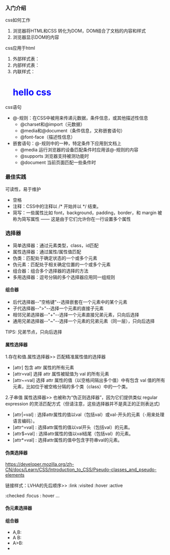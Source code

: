
### 入门介绍

css如何工作
1. 浏览器将HTML和CSS 转化为DOM，DOM结合了文档的内容和样式
2. 浏览器显示DOM的内容

css应用于html
1. 外部样式表：<link rel="stylesheet" href="style.css">
2. 内部样式表：<style> h1{color:blue;}</style>
3. 内联样式：<h1 style="color:blue;">hello css</h1>

css语句
- @-规则：在CSS中被用来传递元数据，条件信息，或其他描述性信息
    - @charset和@import（元数据）
    - @media和@document（条件信息，又称嵌套语句）
    - @font-face（描述性信息）
- 嵌套语句：@-规则中的一种，特定条件下应用到文档上
    - @media 运行浏览器的设备匹配条件时应用该@-规则的内容
    - @supports 浏览器支持被测功能时
    - @document 当前页面匹配一些条件时


### 最佳实践
可读性，易于维护

- 空格
- 注释：CSS中的注释以 /* 开始并以 */ 结束。
- 简写：一些属性比如 font，background，padding，border，和 margin 被称为简写属性 —— 这是由于它们允许你在一行设置多个属性

### 选择器
- 简单选择器：通过元素类型，class，id匹配
- 属性选择器：通过属性/属性值匹配
- 伪类：匹配处于确定状态的一个或多个元素
- 伪元素：匹配处于相关确定位置的一个或多个元素
- 组合器：组合多个选择器的选择的方法
- 多用选择器：逗号分隔的多个选择器应用同一组规则

#### 组合器
- 后代选择器--"空格键"--选择嵌套在一个元素中的某个元素
- 子代选择器--">"--选择一个元素的直接子元素
- 相邻兄弟选择器--"+"--选择一个元素直接兄弟元素，只向后选择
- 通用兄弟选择器--"~"--选择一个元素的兄弟元素（同一层），只向后选择

TIPS: 兄弟节点，只向后选择

#### 属性选择器
1.存在和值.属性选择器>> 匹配精准属性值的选择器
- [attr] 包含 attr 属性的所有元素
- [attr=val] 选择 attr 属性被赋值为 val 的所有元素
- [attr~=val] 选择 attr 属性的值（以空格间隔出多个值）中有包含 val 值的所有元素，比如位于被空格分隔的多个类（class）中的一个类。

2.子串值 属性选择器>> 也被称为“伪正则选择器”，因为它们提供类似 regular expression 的灵活匹配方式（但请注意，这些选择器并不是真正的正则表达式)
- [attr|=val] : 选择attr属性的值以val（包括val）或val-开头的元素（-用来处理语言编码）。
- [attr^=val] : 选择attr属性的值以val开头（包括val）的元素。
- [attr$=val] : 选择attr属性的值以val结尾（包括val）的元素。
- [attr*=val] : 选择attr属性的值中包含字符串val的元素。

#### 伪类选择器
https://developer.mozilla.org/zh-CN/docs/Learn/CSS/Introduction_to_CSS/Pseudo-classes_and_pseudo-elements

链接样式：LVHA的先后顺序>> :link :visited :hover :active

:checked :focus : hover ...

#### 伪元素选择器

#### 组合器
- A,B:
- A B:
- A>B:
- 



